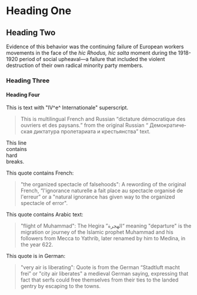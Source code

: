 # Heading One

## Heading Two

Evidence of this behavior was the continuing failure of European workers
movements in the face of the _<span lang="la">hic Rhodus, hic salta</span>_
moment during the 1918-1920 period of social upheaval—a failure that included
the violent destruction of their own radical minority party members.

### Heading Three

#### Heading Four

This is text with "IV^e^ Internationale" superscript.

> This is multilingual French and Russian <q lang="fr">dictature démocratique
> des ouvriers et des paysans.</q> from the original Russian <q lang="ru">
> Демократическая диктатура пролетариата и крестьянства</q> text.

This line\
contains\
hard\
breaks.

This quote contains French:

> "the organized spectacle of falsehoods": A rewording of the original French,
> <q lang="fr">l'ignorance naturelle a fait place au spectacle organisé de
> l'erreur</q> or a "natural ignorance has given way to the organized spectacle
> of error".

This quote contains Arabic text:

> "flight of Muhammad": The Hegira <q lang="ar" dir="rtl">الهجرة</q> meaning "departure"
> is the migration or journey of the Islamic prophet Muhammad and his followers
> from Mecca to Yathrib, later renamed by him to Medina, in the year 622.

This quote is in German:

> "very air is liberating": Quote is from the German <q lang="de">Stadtluft
> macht frei</q> or "city air liberates" a medieval German saying, expressing
> that fact that serfs could free themselves from their ties to the landed
> gentry by escaping to the towns.
